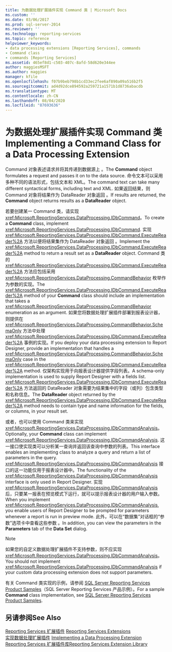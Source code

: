 ```yaml
---
title: 为数据处理扩展插件实现 Command 类 | Microsoft Docs
ms.custom: ''
ms.date: 03/06/2017
ms.prod: sql-server-2014
ms.reviewer: ''
ms.technology: reporting-services
ms.topic: reference
helpviewer_keywords:
- data processing extensions [Reporting Services], commands
- Command class
- commands [Reporting Services]
ms.assetid: 465ef8d1-c503-407c-8afd-58d620e344ee
author: maggiesMSFT
ms.author: maggies
manager: kfile
ms.openlocfilehash: f07b9beb798b1cd33ec2fee6af890a09a516b2f5
ms.sourcegitcommit: ad4d92dce894592a259721a1571b1d8736abacdb
ms.translationtype: MT
ms.contentlocale: zh-CN
ms.lasthandoff: 08/04/2020
ms.locfileid: "87693636"
---
```

# <a name="implementing-a-command-class-for-a-data-processing-extension"></a><span data-ttu-id="20810-102">为数据处理扩展插件实现 Command 类</span><span class="sxs-lookup"><span data-stu-id="20810-102">Implementing a Command Class for a Data Processing Extension</span></span>
  <span data-ttu-id="20810-103">Command 对象表述请求并将其传递到数据源上  。</span><span class="sxs-lookup"><span data-stu-id="20810-103">The **Command** object formulates a request and passes it on to the data source.</span></span> <span data-ttu-id="20810-104">命令文本可以采用多种不同的语法形式，包括文本和 XML。</span><span class="sxs-lookup"><span data-stu-id="20810-104">The command text can take many different syntactical forms, including text and XML.</span></span> <span data-ttu-id="20810-105">如果返回结果，则 Command 对象将结果作为 DataReader 对象返回   。</span><span class="sxs-lookup"><span data-stu-id="20810-105">If results are returned, the **Command** object returns results as a **DataReader** object.</span></span>  
  
 <span data-ttu-id="20810-106">若要创建某一 Command 类，请实现 <xref:Microsoft.ReportingServices.DataProcessing.IDbCommand>。</span><span class="sxs-lookup"><span data-stu-id="20810-106">To create a **Command** class, implement <xref:Microsoft.ReportingServices.DataProcessing.IDbCommand>.</span></span> <span data-ttu-id="20810-107">实现 <xref:Microsoft.ReportingServices.DataProcessing.IDbCommand.ExecuteReader%2A> 方法以便将结果集作为 DataReader 对象返回  。</span><span class="sxs-lookup"><span data-stu-id="20810-107">Implement the <xref:Microsoft.ReportingServices.DataProcessing.IDbCommand.ExecuteReader%2A> method to return a result set as a **DataReader** object.</span></span> <span data-ttu-id="20810-108">Command 类的 <xref:Microsoft.ReportingServices.DataProcessing.IDbCommand.ExecuteReader%2A> 方法应包括采用 <xref:Microsoft.ReportingServices.DataProcessing.CommandBehavior> 枚举作为参数的实现。</span><span class="sxs-lookup"><span data-stu-id="20810-108">The <xref:Microsoft.ReportingServices.DataProcessing.IDbCommand.ExecuteReader%2A> method of your **Command** class should include an implementation that takes a <xref:Microsoft.ReportingServices.DataProcessing.CommandBehavior> enumeration as an argument.</span></span> <span data-ttu-id="20810-109">如果您将数据处理扩展插件部署到报表设计器，则提供在 <xref:Microsoft.ReportingServices.DataProcessing.CommandBehavior.SchemaOnly> 方法中处理 <xref:Microsoft.ReportingServices.DataProcessing.IDbCommand.ExecuteReader%2A> 事例的实现。</span><span class="sxs-lookup"><span data-stu-id="20810-109">If you deploy your data processing extension to Report Designer, provide an implementation that handles a <xref:Microsoft.ReportingServices.DataProcessing.CommandBehavior.SchemaOnly> case in the <xref:Microsoft.ReportingServices.DataProcessing.IDbCommand.ExecuteReader%2A> method.</span></span> <span data-ttu-id="20810-110">仅架构实现用于向报表设计器提供字段列表。</span><span class="sxs-lookup"><span data-stu-id="20810-110">A schema-only implementation is used to supply Report Designer with a fields list.</span></span> <span data-ttu-id="20810-111"><xref:Microsoft.ReportingServices.DataProcessing.IDbCommand.ExecuteReader%2A> 方法返回的 DataReader 对象需要为结果集中的字段（或列）包含类型和名称信息。</span><span class="sxs-lookup"><span data-stu-id="20810-111">The **DataReader** object returned by the <xref:Microsoft.ReportingServices.DataProcessing.IDbCommand.ExecuteReader%2A> method needs to contain type and name information for the fields, or columns, in your result set.</span></span>  
  
 <span data-ttu-id="20810-112">或者，也可以使用 Command 类来实现 <xref:Microsoft.ReportingServices.DataProcessing.IDbCommandAnalysis>。</span><span class="sxs-lookup"><span data-stu-id="20810-112">Optionally, your **Command** class can implement <xref:Microsoft.ReportingServices.DataProcessing.IDbCommandAnalysis>.</span></span> <span data-ttu-id="20810-113">这一接口使实现类可以分析某一查询并返回该查询中参数的列表。</span><span class="sxs-lookup"><span data-stu-id="20810-113">This interface enables an implementing class to analyze a query and return a list of parameters in the query.</span></span> <span data-ttu-id="20810-114"><xref:Microsoft.ReportingServices.DataProcessing.IDbCommandAnalysis> 接口的这一功能仅用于报表设计器中。</span><span class="sxs-lookup"><span data-stu-id="20810-114">The functionality of the <xref:Microsoft.ReportingServices.DataProcessing.IDbCommandAnalysis> interface is only used in Report Designer.</span></span> <span data-ttu-id="20810-115">实现 <xref:Microsoft.ReportingServices.DataProcessing.IDbCommandAnalysis> 后，只要某一报表在预览模式下运行，就可以提示报表设计器的用户输入参数。</span><span class="sxs-lookup"><span data-stu-id="20810-115">When you implement <xref:Microsoft.ReportingServices.DataProcessing.IDbCommandAnalysis>, you enable users of Report Designer to be prompted for parameters whenever a report is run in preview mode.</span></span> <span data-ttu-id="20810-116">此外，可以在“数据集”对话框的“参数”选项卡中查看这些参数   。</span><span class="sxs-lookup"><span data-stu-id="20810-116">In addition, you can view the parameters in the **Parameters** tab of the **Data Set** dialog.</span></span>  
  
> [!NOTE]  
>  <span data-ttu-id="20810-117">如果您的自定义数据处理扩展插件不支持参数，则不应实现 <xref:Microsoft.ReportingServices.DataProcessing.IDbCommandAnalysis>。</span><span class="sxs-lookup"><span data-stu-id="20810-117">You should not implement <xref:Microsoft.ReportingServices.DataProcessing.IDbCommandAnalysis> if your custom data processing extension does not support parameters.</span></span>  
  
 <span data-ttu-id="20810-118">有关 Command 类实现的示例，请参阅 [SQL Server Reporting Services Product Samples](https://go.microsoft.com/fwlink/?LinkId=177889)（SQL Server Reporting Services 产品示例）。</span><span class="sxs-lookup"><span data-stu-id="20810-118">For a sample **Command** class implementation, see [SQL Server Reporting Services Product Samples](https://go.microsoft.com/fwlink/?LinkId=177889).</span></span>  
  
## <a name="see-also"></a><span data-ttu-id="20810-119">另请参阅</span><span class="sxs-lookup"><span data-stu-id="20810-119">See Also</span></span>  
 <span data-ttu-id="20810-120">[Reporting Services 扩展插件](../reporting-services-extensions.md) </span><span class="sxs-lookup"><span data-stu-id="20810-120">[Reporting Services Extensions](../reporting-services-extensions.md) </span></span>  
 <span data-ttu-id="20810-121">[实现数据处理扩展插件](implementing-a-data-processing-extension.md) </span><span class="sxs-lookup"><span data-stu-id="20810-121">[Implementing a Data Processing Extension](implementing-a-data-processing-extension.md) </span></span>  
 [<span data-ttu-id="20810-122">Reporting Services 扩展插件库</span><span class="sxs-lookup"><span data-stu-id="20810-122">Reporting Services Extension Library</span></span>](../reporting-services-extension-library.md)  
  
  
